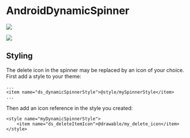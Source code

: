 AndroidDynamicSpinner
=====================


![](https://github.com/wtw-software/AndroidDynamicSpinner/blob/master/screenshot.png)

![](https://github.com/wtw-software/AndroidDynamicSpinner/blob/master/screenshot2.png)

## Styling

The delete icon in the spinner may be replaced by an icon of your choice. First add a style to your theme:

```
...
<item name="ds_dynamicSpinnerStyle">@style/mySpinnerStyle</item>
...
```

Then add an icon reference in the style you created:

```
<style name="myDynamicSpinnerStyle">
    <item name="ds_deleteItemIcon">@drawable/my_delete_icon</item>
</style>
```

